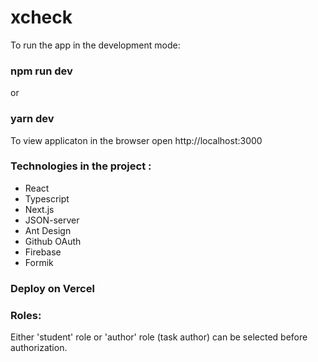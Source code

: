 # xcheck
To run the app in the development mode:
### npm run dev
or
### yarn dev
To view applicaton in the browser open http://localhost:3000

### Technologies in the project :
- React
- Typescript
- Next.js
- JSON-server
- Ant Design
- Github OAuth
- Firebase
- Formik

### Deploy on Vercel

### Roles:
Either 'student' role or 'author' role (task author) can be selected before authorization. 

